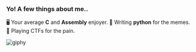 ### Yo! A few things about me..

🖥 Your average **C** and **Assembly** enjoyer.
🐍 Writing **python** for the memes. 
🚩 Playing CTFs for the pain.

![giphy](https://github.com/w3th4nds/w3th4nds/assets/44512151/8345947a-2c1a-48ee-bc52-e58e822be142)
